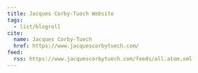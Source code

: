 ```yaml
---
title: Jacques Corby-Tuech Website
tags:
  - list/blogroll
cite:
  name: Jacques Corby-Tuech
  href: https://www.jacquescorbytuech.com/
feed:
  rss: https://www.jacquescorbytuech.com/feeds/all.atom.xml
---
```

